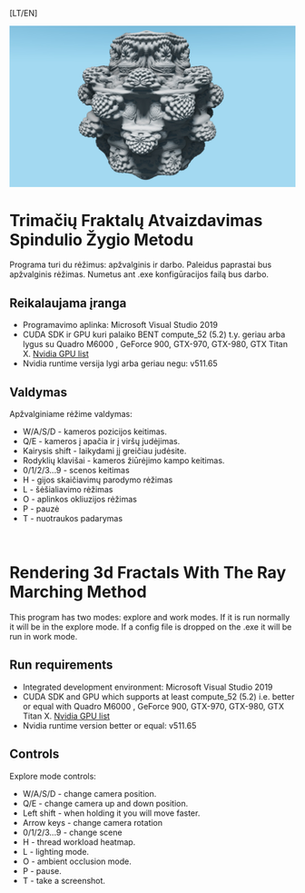 [LT/EN]

![Pvz nuotrauka](https://raw.githubusercontent.com/Prifs195Gud/Raymarching3DFractals/main/Mandelbulb.JPG?token=GHSAT0AAAAAACCKIZ4UNZNUIXNODF5NAHBIZCXN3MA)

# Trimačių Fraktalų Atvaizdavimas Spindulio Žygio Metodu

Programa turi du rėžimus: apžvalginis ir darbo. Paleidus paprastai bus apžvalginis rėžimas. Numetus ant .exe konfigūracijos failą bus darbo.

## Reikalaujama įranga
- Programavimo aplinka:	Microsoft Visual Studio 2019
- CUDA SDK ir GPU kuri palaiko BENT compute_52 (5.2) t.y. geriau arba lygus su Quadro M6000 , GeForce 900, GTX-970, GTX-980, GTX Titan X. [Nvidia GPU list](https://developer.nvidia.com/cuda-gpus)
- Nvidia runtime versija lygi arba geriau negu: v511.65

## Valdymas
Apžvalginiame rėžime valdymas:
- W/A/S/D - kameros pozicijos keitimas.
- Q/E - kameros į apačia ir į viršų judėjimas.
- Kairysis shift - laikydami jį greičiau judėsite.
- Rodyklių klavišai - kameros žiūrėjimo kampo keitimas.
- 0/1/2/3...9 - scenos keitimas
- H - gijos skaičiavimų parodymo rėžimas
- L - šėšialiavimo rėžimas
- O - aplinkos okliuzijos rėžimas
- P - pauzė
- T - nuotraukos padarymas

&nbsp;

# Rendering 3d Fractals With The Ray Marching Method

This program has two modes: explore and work modes. If it is run normally it will be in the explore mode. If a config file is dropped on the .exe it will be run in work mode.

## Run requirements
- Integrated development environment: Microsoft Visual Studio 2019
- CUDA SDK and GPU which supports at least compute_52 (5.2) i.e. better or equal with Quadro M6000 , GeForce 900, GTX-970, GTX-980, GTX Titan X. [Nvidia GPU list](https://developer.nvidia.com/cuda-gpus)
- Nvidia runtime version better or equal: v511.65

## Controls
Explore mode controls:
- W/A/S/D - change camera position.
- Q/E - change camera up and down position. 
- Left shift - when holding it you will move faster.
- Arrow keys - change camera rotation
- 0/1/2/3...9 - change scene
- H - thread workload heatmap.
- L - lighting mode.
- O - ambient occlusion mode.
- P - pause.
- T - take a screenshot.

